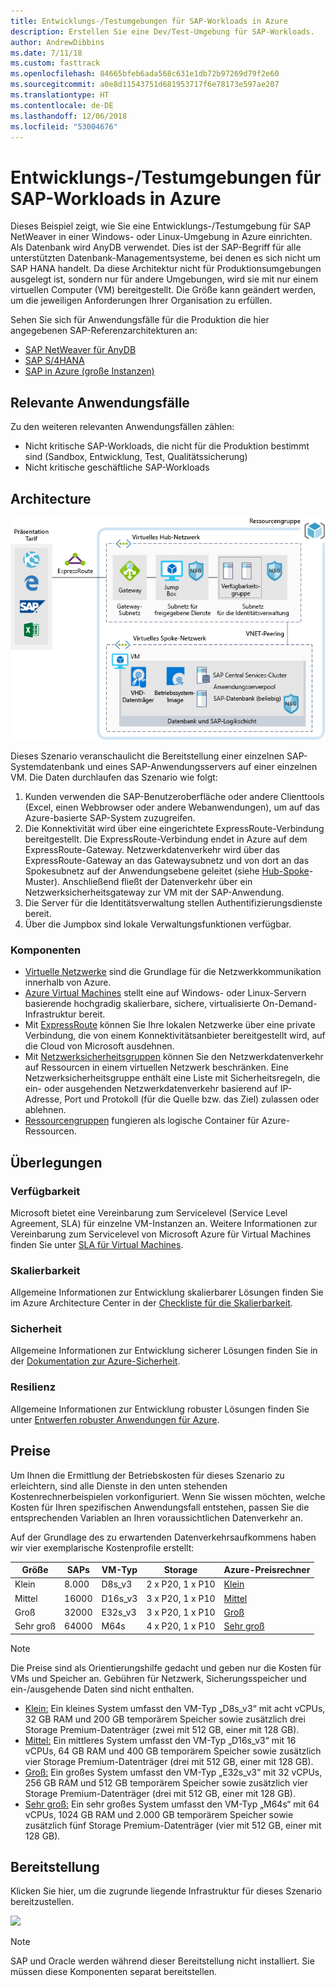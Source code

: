 ```yaml
---
title: Entwicklungs-/Testumgebungen für SAP-Workloads in Azure
description: Erstellen Sie eine Dev/Test-Umgebung für SAP-Workloads.
author: AndrewDibbins
ms.date: 7/11/18
ms.custom: fasttrack
ms.openlocfilehash: 84665bfeb6ada568c631e1db72b97269d79f2e60
ms.sourcegitcommit: a0e8d11543751d681953717f6e78173e597ae207
ms.translationtype: HT
ms.contentlocale: de-DE
ms.lasthandoff: 12/06/2018
ms.locfileid: "53004676"
---
```

# <a name="devtest-environments-for-sap-workloads-on-azure"></a>Entwicklungs-/Testumgebungen für SAP-Workloads in Azure

Dieses Beispiel zeigt, wie Sie eine Entwicklungs-/Testumgebung für SAP NetWeaver in einer Windows- oder Linux-Umgebung in Azure einrichten. Als Datenbank wird AnyDB verwendet. Dies ist der SAP-Begriff für alle unterstützten Datenbank-Managementsysteme, bei denen es sich nicht um SAP HANA handelt. Da diese Architektur nicht für Produktionsumgebungen ausgelegt ist, sondern nur für andere Umgebungen, wird sie mit nur einem virtuellen Computer (VM) bereitgestellt. Die Größe kann geändert werden, um die jeweiligen Anforderungen Ihrer Organisation zu erfüllen.

Sehen Sie sich für Anwendungsfälle für die Produktion die hier angegebenen SAP-Referenzarchitekturen an:

* [SAP NetWeaver für AnyDB][sap-netweaver]
* [SAP S/4HANA][sap-hana]
* [SAP in Azure (große Instanzen)][sap-large]

## <a name="relevant-use-cases"></a>Relevante Anwendungsfälle

Zu den weiteren relevanten Anwendungsfällen zählen:

* Nicht kritische SAP-Workloads, die nicht für die Produktion bestimmt sind (Sandbox, Entwicklung, Test, Qualitätssicherung)
* Nicht kritische geschäftliche SAP-Workloads

## <a name="architecture"></a>Architecture

![Architekturdiagramm für Entwicklungs-/Testumgebungen für SAP-Workloads](media/architecture-sap-dev-test.png)

Dieses Szenario veranschaulicht die Bereitstellung einer einzelnen SAP-Systemdatenbank und eines SAP-Anwendungsservers auf einer einzelnen VM. Die Daten durchlaufen das Szenario wie folgt:

1. Kunden verwenden die SAP-Benutzeroberfläche oder andere Clienttools (Excel, einen Webbrowser oder andere Webanwendungen), um auf das Azure-basierte SAP-System zuzugreifen.
2. Die Konnektivität wird über eine eingerichtete ExpressRoute-Verbindung bereitgestellt. Die ExpressRoute-Verbindung endet in Azure auf dem ExpressRoute-Gateway. Netzwerkdatenverkehr wird über das ExpressRoute-Gateway an das Gatewaysubnetz und von dort an das Spokesubnetz auf der Anwendungsebene geleitet (siehe [Hub-Spoke][hub-spoke]-Muster). Anschließend fließt der Datenverkehr über ein Netzwerksicherheitsgateway zur VM mit der SAP-Anwendung.
3. Die Server für die Identitätsverwaltung stellen Authentifizierungsdienste bereit.
4. Über die Jumpbox sind lokale Verwaltungsfunktionen verfügbar.

### <a name="components"></a>Komponenten

* [Virtuelle Netzwerke](/azure/virtual-network/virtual-networks-overview) sind die Grundlage für die Netzwerkkommunikation innerhalb von Azure.
* [Azure Virtual Machines](/azure/virtual-machines/windows/overview) stellt eine auf Windows- oder Linux-Servern basierende hochgradig skalierbare, sichere, virtualisierte On-Demand-Infrastruktur bereit.
* Mit [ExpressRoute](/azure/expressroute/expressroute-introduction) können Sie Ihre lokalen Netzwerke über eine private Verbindung, die von einem Konnektivitätsanbieter bereitgestellt wird, auf die Cloud von Microsoft ausdehnen.
* Mit [Netzwerksicherheitsgruppen](/azure/virtual-network/security-overview) können Sie den Netzwerkdatenverkehr auf Ressourcen in einem virtuellen Netzwerk beschränken. Eine Netzwerksicherheitsgruppe enthält eine Liste mit Sicherheitsregeln, die ein- oder ausgehenden Netzwerkdatenverkehr basierend auf IP-Adresse, Port und Protokoll (für die Quelle bzw. das Ziel) zulassen oder ablehnen. 
* [Ressourcengruppen](/azure/azure-resource-manager/resource-group-overview#resource-groups) fungieren als logische Container für Azure-Ressourcen.

## <a name="considerations"></a>Überlegungen

### <a name="availability"></a>Verfügbarkeit

 Microsoft bietet eine Vereinbarung zum Servicelevel (Service Level Agreement, SLA) für einzelne VM-Instanzen an. Weitere Informationen zur Vereinbarung zum Servicelevel von Microsoft Azure für Virtual Machines finden Sie unter [SLA für Virtual Machines](https://azure.microsoft.com/support/legal/sla/virtual-machines).

### <a name="scalability"></a>Skalierbarkeit

Allgemeine Informationen zur Entwicklung skalierbarer Lösungen finden Sie im Azure Architecture Center in der [Checkliste für die Skalierbarkeit][scalability].

### <a name="security"></a>Sicherheit

Allgemeine Informationen zur Entwicklung sicherer Lösungen finden Sie in der [Dokumentation zur Azure-Sicherheit][security].

### <a name="resiliency"></a>Resilienz

Allgemeine Informationen zur Entwicklung robuster Lösungen finden Sie unter [Entwerfen robuster Anwendungen für Azure][resiliency].

## <a name="pricing"></a>Preise

Um Ihnen die Ermittlung der Betriebskosten für dieses Szenario zu erleichtern, sind alle Dienste in den unten stehenden Kostenrechnerbeispielen vorkonfiguriert. Wenn Sie wissen möchten, welche Kosten für Ihren spezifischen Anwendungsfall entstehen, passen Sie die entsprechenden Variablen an Ihren voraussichtlichen Datenverkehr an.

Auf der Grundlage des zu erwartenden Datenverkehrsaufkommens haben wir vier exemplarische Kostenprofile erstellt:

|Größe|SAPs|VM-Typ|Storage|Azure-Preisrechner|
|----|----|-------|-------|---------------|
|Klein|8.000|D8s_v3|2 x P20, 1 x P10|[Klein](https://azure.com/e/9d26b9612da9466bb7a800eab56e71d1)|
|Mittel|16000|D16s_v3|3 x P20, 1 x P10|[Mittel](https://azure.com/e/465bd07047d148baab032b2f461550cd)|
Groß|32000|E32s_v3|3 x P20, 1 x P10|[Groß](https://azure.com/e/ada2e849d68b41c3839cc976000c6931)|
Sehr groß|64000|M64s|4 x P20, 1 x P10|[Sehr groß](https://azure.com/e/975fb58a965c4fbbb54c5c9179c61cef)|

> [!NOTE]
> Die Preise sind als Orientierungshilfe gedacht und geben nur die Kosten für VMs und Speicher an. Gebühren für Netzwerk, Sicherungsspeicher und ein-/ausgehende Daten sind nicht enthalten.

* [Klein:](https://azure.com/e/9d26b9612da9466bb7a800eab56e71d1) Ein kleines System umfasst den VM-Typ „D8s_v3“ mit acht vCPUs, 32 GB RAM und 200 GB temporärem Speicher sowie zusätzlich drei Storage Premium-Datenträger (zwei mit 512 GB, einer mit 128 GB).
* [Mittel:](https://azure.com/e/465bd07047d148baab032b2f461550cd) Ein mittleres System umfasst den VM-Typ „D16s_v3“ mit 16 vCPUs, 64 GB RAM und 400 GB temporärem Speicher sowie zusätzlich vier Storage Premium-Datenträger (drei mit 512 GB, einer mit 128 GB).
* [Groß:](https://azure.com/e/ada2e849d68b41c3839cc976000c6931) Ein großes System umfasst den VM-Typ „E32s_v3“ mit 32 vCPUs, 256 GB RAM und 512 GB temporärem Speicher sowie zusätzlich vier Storage Premium-Datenträger (drei mit 512 GB, einer mit 128 GB).
* [Sehr groß:](https://azure.com/e/975fb58a965c4fbbb54c5c9179c61cef) Ein sehr großes System umfasst den VM-Typ „M64s“ mit 64 vCPUs, 1024 GB RAM und 2.000 GB temporärem Speicher sowie zusätzlich fünf Storage Premium-Datenträger (vier mit 512 GB, einer mit 128 GB).

## <a name="deployment"></a>Bereitstellung

Klicken Sie hier, um die zugrunde liegende Infrastruktur für dieses Szenario bereitzustellen.

<a href="https://portal.azure.com/#create/Microsoft.Template/uri/https%3A%2F%2Fraw.githubusercontent.com%2Fmspnp%2Fsolution-architectures%2Fmaster%2Fapps%2Fsap-2tier%2Fazuredeploy.json" target="_blank">
    <img src="https://azuredeploy.net/deploybutton.png"/>
</a>

> [!NOTE]
> SAP und Oracle werden während dieser Bereitstellung nicht installiert. Sie müssen diese Komponenten separat bereitstellen.

<!-- links -->
[resiliency]: /azure/architecture/resiliency/
[security]: /azure/security/
[scalability]: /azure/architecture/checklist/scalability
[sap-netweaver]: /azure/architecture/reference-architectures/sap/sap-netweaver
[sap-hana]: /azure/architecture/reference-architectures/sap/sap-s4hana
[sap-large]: /azure/architecture/reference-architectures/sap/hana-large-instances
[hub-spoke]: /azure/architecture/reference-architectures/hybrid-networking/hub-spoke
